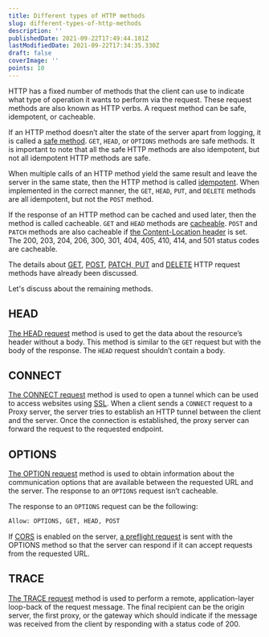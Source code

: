 ```yaml
---
title: Different types of HTTP methods
slug: different-types-of-http-methods
description: ''
publishedDate: 2021-09-22T17:49:44.101Z
lastModifiedDate: 2021-09-22T17:34:35.330Z
draft: false
coverImage: ''
points: 10
---
```


HTTP has a fixed number of methods that the client can use to indicate what type of operation it wants to perform via the request. These request methods are also known as HTTP verbs. A request method can be safe, idempotent, or cacheable.

If an HTTP method doesn’t alter the state of the server apart from logging, it is called a [safe method](https://developer.mozilla.org/en-US/docs/Glossary/Safe/HTTP). `GET`, `HEAD`, or `OPTIONS` methods are safe methods. It is important to note that all the safe HTTP methods are also idempotent, but not all idempotent HTTP methods are safe.

When multiple calls of an HTTP method yield the same result and leave the server in the same state, then the HTTP method is called [idempotent](https://developer.mozilla.org/en-US/docs/Glossary/Idempotent). When implemented in the correct manner, the `GET`, `HEAD`, `PUT`, and `DELETE` methods are all idempotent, but not the `POST` method.

If the response of an HTTP method can be cached and used later, then the method is called cacheable. `GET` and `HEAD` methods are [cacheable](https://developer.mozilla.org/en-US/docs/Glossary/cacheable). `POST` and `PATCH` methods are also cacheable if [the Content-Location header](https://developer.mozilla.org/en-US/docs/Web/HTTP/Headers/Content-Location) is set. The 200, 203, 204, 206, 300, 301, 404, 405, 410, 414, and 501 status codes are cacheable.

The details about [GET](https://rapidapi.com/learn/rest-apis/introduction/what-is-http#get), [POST](https://rapidapi.com/learn/rest-apis/introduction/what-is-http#post), [PATCH, PUT](https://rapidapi.com/learn/rest-apis/introduction/what-is-http#patch-and-put) and [DELETE](https://rapidapi.com/learn/rest-apis/introduction/what-is-http#delete) HTTP request methods have already been discussed.

Let's discuss about the remaining methods.

## HEAD

[The HEAD request](https://developer.mozilla.org/en-US/docs/Web/HTTP/Methods/HEAD) method is used to get the data about the resource’s header without a body. This method is similar to the `GET` request but with the body of the response. The `HEAD` request shouldn’t contain a body.

## CONNECT

[The CONNECT request](https://developer.mozilla.org/en-US/docs/Web/HTTP/Methods/CONNECT) method is used to open a tunnel which can be used to access websites using [SSL](https://developer.mozilla.org/en-US/docs/Glossary/SSL). When a client sends a `CONNECT` request to a Proxy server, the server tries to establish an HTTP tunnel between the client and the server. Once the connection is established, the proxy server can forward the request to the requested endpoint.

## OPTIONS

[The OPTION request](https://developer.mozilla.org/en-US/docs/Web/HTTP/Methods/OPTIONS) method is used to obtain information about the communication options that are available between the requested URL and the server. The response to an `OPTIONS` request isn’t cacheable.

The response to an `OPTIONS` request can be the following:

```bash
Allow: OPTIONS, GET, HEAD, POST
```

If [CORS](https://developer.mozilla.org/en-US/docs/Web/HTTP/CORS) is enabled on the server, [a preflight request](https://developer.mozilla.org/en-US/docs/Glossary/Preflight_request) is sent with the OPTIONS method so that the server can respond if it can accept requests from the requested URL.

## TRACE

[The TRACE request](https://developer.mozilla.org/en-US/docs/Web/HTTP/Methods/TRACE) method is used to perform a remote, application-layer loop-back of the request message. The final recipient can be the origin server, the first proxy, or the gateway which should indicate if the message was received from the client by responding with a status code of 200.
